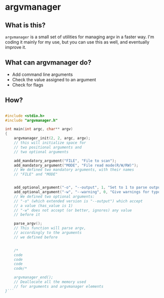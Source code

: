 # argvmanager

## What is this?
`argvmanager` is a small set of utilities for managing argv in a faster way. I'm coding it mainly for my use, but you can use this as well, and eventually improve it.

## What can argvmanager do?
* Add command line arguments
* Check the value assigned to an argument
* Check for flags

## How?
```C

#include <stdio.h>
#include "argvmanager.h"

int main(int argc, char** argv)
{
    argvmanager_init(2, 2, argc, argv);
    // this will initialize space for
    // two positional arguments and
    // two optional arguments

    add_mandatory_argument("FILE", "File to scan");
    add_mandatory_argument("MODE", "File read mode(R/W/RW)");
    // We defined two mandatory arguments, with their names
    // "FILE" and "MODE"


    add_optional_argument("-o", "--output", 1, "Set to 1 to parse output");
    add_optional_argument("-w", "--warning", 0, "Give warnings for typos";
    // We defined two optional arguments:
    // "-o" (which extended version is "--output") which accept
    // a value (has_value is 1)
    // "-w" does not accept (or better, ignores) any value
    // before it

    parse_argv();
    // This function will parse argv,
    // accordingly to the arguments
    // we defined before


    /*
    code
    code
    code
    code/*

    argvmanager_end();
    // Deallocate all the memory used
    // for arguments and argvmanager elements
}```

